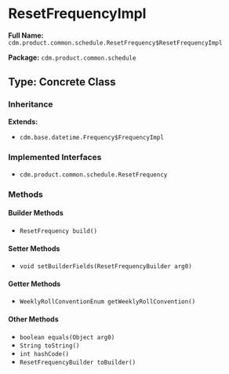 # ResetFrequencyImpl

**Full Name:** `cdm.product.common.schedule.ResetFrequency$ResetFrequencyImpl`

**Package:** `cdm.product.common.schedule`

## Type: Concrete Class

### Inheritance

**Extends:**
- `cdm.base.datetime.Frequency$FrequencyImpl`

### Implemented Interfaces

- `cdm.product.common.schedule.ResetFrequency`

### Methods

#### Builder Methods

- `ResetFrequency build()`

#### Setter Methods

- `void setBuilderFields(ResetFrequencyBuilder arg0)`

#### Getter Methods

- `WeeklyRollConventionEnum getWeeklyRollConvention()`

#### Other Methods

- `boolean equals(Object arg0)`
- `String toString()`
- `int hashCode()`
- `ResetFrequencyBuilder toBuilder()`

